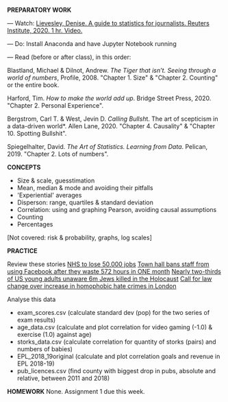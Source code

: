 **PREPARATORY WORK**

— Watch:
[Lievesley, Denise. A guide to statistics for journalists. Reuters Institute, 2020. 1 hr. Video.](https://www.youtube.com/watch?v=_qioPxHuk0U)

— Do:
Install Anaconda and have Jupyter Notebook running

— Read (before or after class), in this order:

Blastland, Michael & Dilnot, Andrew. *The Tiger that isn’t. Seeing through a world of numbers*, Profile, 2008. "Chapter 1. Size" & "Chapter 2. Counting" or the entire book.

Harford, Tim. *How to make the world add up*. Bridge Street Press, 2020. "Chapter 2. Personal Experience".

Bergstrom, Carl T. & West, Jevin D. *Calling Bullsh*t. The art of scepticism in a data-driven world*. Allen Lane, 2020. "Chapter 4. Causality" & "Chapter 10. Spotting Bullshit".

Spiegelhalter, David. *The Art of Statistics. Learning from Data*. Pelican, 2019. "Chapter 2. Lots of numbers".


**CONCEPTS**
- Size & scale, guesstimation
- Mean, median & mode and avoiding their pitfalls
- 'Experiential' averages
- Disperson: range, quartiles & standard deviation
- Correlation: using and graphing Pearson, avoiding causal assumptions
- Counting
- Percentages

[Not covered: risk & probability, graphs, log scales]

**PRACTICE**

Review these stories
[NHS to lose 50,000 jobs](https://www.bbc.co.uk/news/uk-england-london-12548153)
[Town hall bans staff from using Facebook after they waste 572 hours in ONE month](https://www.dailymail.co.uk/news/article-1210361/Town-hall-bans-staff-using-Facebook-waste-572-hours-month.html)
[Nearly two-thirds of US young adults unaware 6m Jews killed in the Holocaust](https://www.theguardian.com/world/2020/sep/16/holocaust-us-adults-study)
[Call for law change over increase in homophobic hate crimes in London](https://www.bbc.co.uk/news/uk-england-london-51049336)

Analyse this data
- exam_scores.csv (calculate standard dev (pop) for the two series of exam results)
- age_data.csv (calculate and plot correlation for video gaming (-1.0) & exercise (1.0) against age)
- storks_data.csv (calculate correlation for quantity of storks (pairs) and numbers of babies)
- EPL_2018_19original (calculate and plot correlation goals and revenue in EPL 2018-19)
- pub_licences.csv (find county with biggest drop in pubs, absolute and relative, between 2011 and 2018)

**HOMEWORK**
None. Assignment 1 due this week.
